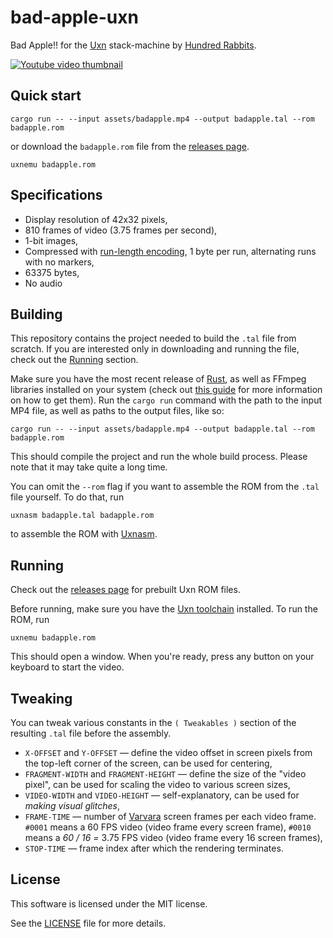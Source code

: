 # bad-apple-uxn

Bad Apple!! for the [Uxn](https://wiki.xxiivv.com/site/uxn.html) stack-machine by [Hundred Rabbits](https://github.com/hundredrabbits).

[![Youtube video thumbnail](https://img.youtube.com/vi/YfCyzwASzJ4/0.jpg)](https://www.youtube.com/watch?v=YfCyzwASzJ4)

## Quick start

```console
cargo run -- --input assets/badapple.mp4 --output badapple.tal --rom badapple.rom
```
or download the `badapple.rom` file from the [releases page](https://github.com/karolbelina/bad-apple-uxn/releases).
```console
uxnemu badapple.rom
```

## Specifications

- Display resolution of 42x32 pixels,
- 810 frames of video (3.75 frames per second),
- 1-bit images,
- Compressed with [run-length encoding](https://en.wikipedia.org/wiki/Run-length_encoding), 1 byte per run, alternating runs with no markers,
- 63375 bytes,
- No audio

## Building

This repository contains the project needed to build the `.tal` file from scratch. If you are interested only in downloading and running the file, check out the [Running](Running) section.

Make sure you have the most recent release of [Rust](https://www.rust-lang.org/), as well as FFmpeg libraries installed on your system (check out [this guide](https://github.com/zmwangx/rust-ffmpeg/wiki/Notes-on-building) for more information on how to get them). Run the `cargo run` command with the path to the input MP4 file, as well as paths to the output files, like so:
```console
cargo run -- --input assets/badapple.mp4 --output badapple.tal --rom badapple.rom
```
This should compile the project and run the whole build process. Please note that it may take quite a long time.

You can omit the `--rom` flag if you want to assemble the ROM from the `.tal` file yourself. To do that, run
```console
uxnasm badapple.tal badapple.rom
```
to assemble the ROM with [Uxnasm](https://git.sr.ht/~rabbits/uxn/tree/master/item/src/uxnasm.c).

## Running

Check out the [releases page](https://github.com/karolbelina/bad-apple-uxn/releases) for prebuilt Uxn ROM files.

Before running, make sure you have the [Uxn toolchain](https://git.sr.ht/~rabbits/uxn) installed. To run the ROM, run
```console
uxnemu badapple.rom
```
This should open a window. When you're ready, press any button on your keyboard to start the video.

## Tweaking

You can tweak various constants in the `( Tweakables )` section of the resulting `.tal` file before the assembly.
- `X-OFFSET` and `Y-OFFSET` &mdash; define the video offset in screen pixels from the top-left corner of the screen, can be used for centering,
- `FRAGMENT-WIDTH` and `FRAGMENT-HEIGHT` &mdash; define the size of the "video pixel", can be used for scaling the video to various screen sizes,
- `VIDEO-WIDTH` and `VIDEO-HEIGHT` &mdash; self-explanatory, can be used for _making visual glitches_,
- `FRAME-TIME` &mdash; number of [Varvara](https://wiki.xxiivv.com/site/varvara.html) screen frames per each video frame. `#0001` means a 60 FPS video (video frame every screen frame), `#0010` means a _60 / 16 =_ 3.75 FPS video (video frame every 16 screen frames),
- `STOP-TIME` &mdash; frame index after which the rendering terminates.

## License

This software is licensed under the MIT license.

See the [LICENSE](LICENSE) file for more details.

